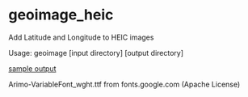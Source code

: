 # geoimage_heic
Add Latitude and Longitude to HEIC images

Usage: geoimage [input directory] [output directory]

[sample output](https://github.com/Gerardwx/geoimage_heic/blob/main/sample/trailreport-2.jpg)

Arimo-VariableFont_wght.ttf from fonts.google.com (Apache License)
